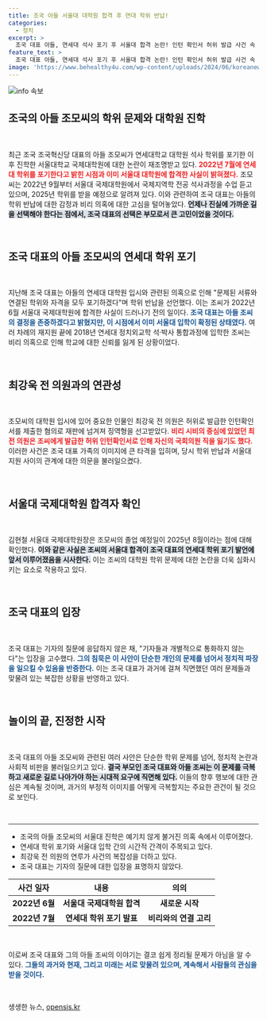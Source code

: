 ```yaml
---
title: 조국 아들 서울대 대학원 합격 후 연대 학위 반납!
categories:
  - 정치
excerpt: >
  조국 대표 아들, 연세대 석사 포기 후 서울대 합격 논란! 인턴 확인서 허위 발급 사건 속 새로운 시작을 선언했지만, 그 이면에 숨겨진 진실은? 클릭하세요!
feature_text: >
  조국 대표 아들, 연세대 석사 포기 후 서울대 합격 논란! 인턴 확인서 허위 발급 사건 속 새로운 시작을 선언했지만, 그 이면에 숨겨진 진실은? 클릭하세요!
image: 'https://www.behealthy4u.com/wp-content/uploads/2024/06/koreanews.jpg'
---
```


<p><img src="https://www.behealthy4u.com/wp-content/uploads/2024/06/koreanews.jpg" alt="info 속보" /></p>

<h2 data-ke-size="size26">조국의 아들 조모씨의 학위 문제와 대학원 진학</h2>

<p data-ke-size="size16">&nbsp;</p>

<p data-ke-size="size16">최근 조국 조국혁신당 대표의 아들 조모씨가 연세대학교 대학원 석사 학위를 포기한 이후 진학한 서울대학교 국제대학원에 대한 논란이 재조명받고 있다. <b><span style="color: #ee2323;">2022년 7월에 연세대 학위를 포기한다고 밝힌 시점과 이미 서울대 대학원에 합격한 사실이 밝혀졌다.</span></b> 조모씨는 2022년 9월부터 서울대 국제대학원에서 국제지역학 전공 석사과정을 수업 듣고 있으며, 2025년 학위를 받을 예정으로 알려져 있다. 이와 관련하여 조국 대표는 아들의 학위 반납에 대한 감정과 비리 의혹에 대한 고심을 털어놓았다. <b><span style="background-color: #21538527;">언제나 진실에 가까운 길을 선택해야 한다는 점에서, 조국 대표의 선택은 부모로서 큰 고민이었을 것이다.</span></b></p>

<p data-ke-size="size16">&nbsp;</p>

<h2 data-ke-size="size26">조국 대표의 아들 조모씨의 연세대 학위 포기</h2>

<p data-ke-size="size16">&nbsp;</p>

<p data-ke-size="size16">지난해 조국 대표는 아들의 연세대 대학원 입시와 관련된 의혹으로 인해 "문제된 서류와 연결된 학위와 자격을 모두 포기하겠다"며 학위 반납을 선언했다. 이는 조씨가 2022년 6월 서울대 국제대학원에 합격한 사실이 드러나기 전의 일이다. <b><span style="color: #1a5490;">조국 대표는 아들 조씨의 결정을 존중하겠다고 밝혔지만, 이 시점에서 이미 서울대 입학이 확정된 상태였다.</span></b> 여러 차례의 재지원 끝에 2018년 연세대 정치외교학 석·박사 통합과정에 입학한 조씨는 비리 의혹으로 인해 학교에 대한 신뢰를 잃게 된 상황이었다.</p>

<p data-ke-size="size16">&nbsp;</p>

<h2 data-ke-size="size26">최강욱 전 의원과의 연관성</h2>

<p data-ke-size="size16">&nbsp;</p>

<p data-ke-size="size16">조모씨의 대학원 입시에 있어 중요한 인물인 최강욱 전 의원은 허위로 발급한 인턴확인서를 제출한 혐의로 재판에 넘겨져 징역형을 선고받았다. <b><span style="color: #ee2323;">비리 시비의 중심에 있었던 최 전 의원은 조씨에게 발급한 허위 인턴확인서로 인해 자신의 국회의원 직을 잃기도 했다.</span></b> 이러한 사건은 조국 대표 가족의 이미지에 큰 타격을 입히며, 당시 학위 반납과 서울대 지원 사이의 관계에 대한 의문을 불러일으켰다.</p>

<p data-ke-size="size16">&nbsp;</p>

<h2 data-ke-size="size26">서울대 국제대학원 합격자 확인</h2>

<p data-ke-size="size16">&nbsp;</p>

<p data-ke-size="size16">김현철 서울대 국제대학원장은 조모씨의 졸업 예정일이 2025년 8월이라는 점에 대해 확인했다. <b><span style="background-color: #21538527;">이와 같은 사실은 조씨의 서울대 합격이 조국 대표의 연세대 학위 포기 발언에 앞서 이루어졌음을 시사한다.</span></b> 이는 조씨의 대학원 학위 문제에 대한 논란을 더욱 심화시키는 요소로 작용하고 있다.</p>

<p data-ke-size="size16">&nbsp;</p>

<h2 data-ke-size="size26">조국 대표의 입장</h2>

<p data-ke-size="size16">&nbsp;</p>

<p data-ke-size="size16">조국 대표는 기자의 질문에 응답하지 않은 채, "기자들과 개별적으로 통화하지 않는다"는 입장을 고수했다. <b><span style="color: #1a5490;">그의 침묵은 이 사안이 단순한 개인의 문제를 넘어서 정치적 파장을 일으킬 수 있음을 반증한다.</span></b> 이는 조국 대표가 과거에 걸쳐 직면했던 여러 문제들과 맞물려 있는 복잡한 상황을 반영하고 있다.</p>

<p data-ke-size="size16">&nbsp;</p>

<h2 data-ke-size="size26">놀이의 끝, 진정한 시작</h2>

<p data-ke-size="size16">&nbsp;</p>

<p data-ke-size="size16">조국 대표의 아들 조모씨와 관련된 여러 사안은 단순한 학위 문제를 넘어, 정치적 논란과 사회적 비판을 불러일으키고 있다. <b><span style="background-color: #21538527;">결국 부모인 조국 대표와 아들 조씨는 이 문제를 극복하고 새로운 길로 나아가야 하는 시대적 요구에 직면해 있다.</span></b> 이들의 향후 행보에 대한 관심은 계속될 것이며, 과거의 부정적 이미지를 어떻게 극복할지는 주요한 관건이 될 것으로 보인다.</p>

<p data-ke-size="size16">&nbsp;</p>

<hr />

<ul>
    <li>조국의 아들 조모씨의 서울대 진학은 예기치 않게 불거진 의혹 속에서 이루어졌다.</li>
    <li>연세대 학위 포기와 서울대 입학 간의 시간적 간격이 주목되고 있다.</li>
    <li>최강욱 전 의원의 연루가 사건의 복잡성을 더하고 있다.</li>
    <li>조국 대표는 기자의 질문에 대한 입장을 표명하지 않았다.</li>
</ul>

<table>
    <thead>
        <tr>
            <th style="text-align: center; height: 17px;"><b>사건 일자</b></th>
            <th style="text-align: center; height: 17px;"><b>내용</b></th>
            <th style="text-align: center; height: 17px;"><b>의의</b></th>
        </tr>
    </thead>
    <tbody>
        <tr>
            <td style="text-align: center; height: 17px;"><b>2022년 6월</b></td>
            <td style="text-align: center; height: 17px;"><b>서울대 국제대학원 합격</b></td>
            <td style="text-align: center; height: 17px;"><b>새로운 시작</b></td>
        </tr>
        <tr>
            <td style="text-align: center; height: 17px;"><b>2022년 7월</b></td>
            <td style="text-align: center; height: 17px;"><b>연세대 학위 포기 발표</b></td>
            <td style="text-align: center; height: 17px;"><b>비리와의 연결 고리</b></td>
        </tr>
    </tbody>
</table> 

<p data-ke-size="size16">&nbsp;</p>

<p data-ke-size="size16">이로써 조국 대표와 그의 아들 조씨의 이야기는 결코 쉽게 정리될 문제가 아님을 알 수 있다. <b><span style="color: #1a5490;">그들의 과거와 현재, 그리고 미래는 서로 맞물려 있으며, 계속해서 사람들의 관심을 받을 것이다.</span></b></p>

<p data-ke-size="size16">&nbsp;</p>
생생한 뉴스, <a href="https://opensis.kr" rel="dofollow">opensis.kr</a>


